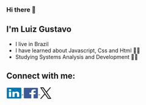 ### Hi there 👋
## I'm Luiz Gustavo 
  * I live in Brazil
  * I have learned about Javascript, Css and Html :man_technologist:
  * Studying Systems Analysis and Development :student:
## Connect with me:
<a href="https://www.linkedin.com/in/lgustavos/" target="_blank">
<img align="center" alt="Linkedin" height="30" width="40" src="https://raw.githubusercontent.com/devicons/devicon/master/icons/linkedin/linkedin-original.svg"
 style="max-width: 100%";>
</a>
<a href="https://www.facebook.com/profile.php?id=100011033826066" target="_blank">
<img align="center" alt="Facebook" height="30" width="40" src="https://raw.githubusercontent.com/devicons/devicon/master/icons/facebook/facebook-original.svg"
 style="max-width: 100%";>
</a>
<a href="https://twitter.com/__gussilva" target="_blank">
<img align="center" alt="Twitter" height="30" width="30" src="https://raw.githubusercontent.com/devicons/devicon/master/icons/twitter/twitter-original.svg"
 style="max-width: 100%";>
</a>
